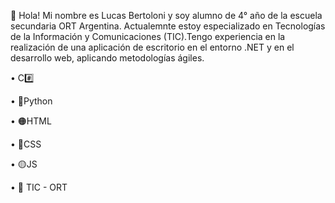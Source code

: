🙂 Hola! Mi nombre es Lucas Bertoloni y soy alumno de 4° año de la escuela secundaria ORT Argentina. Actualemnte estoy especializado en Tecnologías de la Información y Comunicaciones (TIC).Tengo experiencia en la realización de una aplicación de escritorio en el entorno .NET y en el desarrollo web, aplicando metodologías ágiles. 

  •	C#️⃣

  •	🐍Python

  •	🟠HTML 

  •	🔵CSS 

  •	🟡JS

  •	🏫 TIC - ORT
